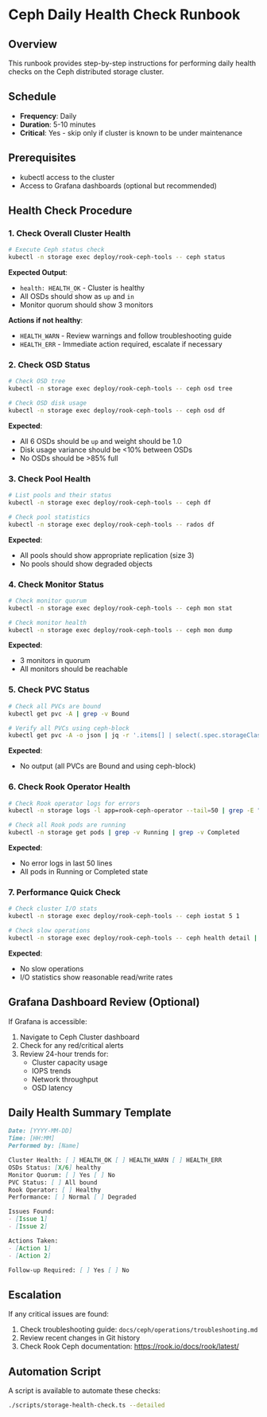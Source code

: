 # Ceph Daily Health Check Runbook

## Overview
This runbook provides step-by-step instructions for performing daily health checks on the Ceph distributed storage cluster.

## Schedule
- **Frequency**: Daily
- **Duration**: 5-10 minutes
- **Critical**: Yes - skip only if cluster is known to be under maintenance

## Prerequisites
- kubectl access to the cluster
- Access to Grafana dashboards (optional but recommended)

## Health Check Procedure

### 1. Check Overall Cluster Health

```bash
# Execute Ceph status check
kubectl -n storage exec deploy/rook-ceph-tools -- ceph status
```

**Expected Output**:
- `health: HEALTH_OK` - Cluster is healthy
- All OSDs should show as `up` and `in`
- Monitor quorum should show 3 monitors

**Actions if not healthy**:
- `HEALTH_WARN` - Review warnings and follow troubleshooting guide
- `HEALTH_ERR` - Immediate action required, escalate if necessary

### 2. Check OSD Status

```bash
# Check OSD tree
kubectl -n storage exec deploy/rook-ceph-tools -- ceph osd tree

# Check OSD disk usage
kubectl -n storage exec deploy/rook-ceph-tools -- ceph osd df
```

**Expected**:
- All 6 OSDs should be `up` and weight should be 1.0
- Disk usage variance should be <10% between OSDs
- No OSDs should be >85% full

### 3. Check Pool Health

```bash
# List pools and their status
kubectl -n storage exec deploy/rook-ceph-tools -- ceph df

# Check pool statistics
kubectl -n storage exec deploy/rook-ceph-tools -- rados df
```

**Expected**:
- All pools should show appropriate replication (size 3)
- No pools should show degraded objects

### 4. Check Monitor Status

```bash
# Check monitor quorum
kubectl -n storage exec deploy/rook-ceph-tools -- ceph mon stat

# Check monitor health
kubectl -n storage exec deploy/rook-ceph-tools -- ceph mon dump
```

**Expected**:
- 3 monitors in quorum
- All monitors should be reachable

### 5. Check PVC Status

```bash
# Check all PVCs are bound
kubectl get pvc -A | grep -v Bound

# Verify all PVCs using ceph-block
kubectl get pvc -A -o json | jq -r '.items[] | select(.spec.storageClassName != "ceph-block") | "\(.metadata.namespace)/\(.metadata.name)"'
```

**Expected**:
- No output (all PVCs are Bound and using ceph-block)

### 6. Check Rook Operator Health

```bash
# Check Rook operator logs for errors
kubectl -n storage logs -l app=rook-ceph-operator --tail=50 | grep -E "(ERROR|FATAL)" || echo "No errors found"

# Check all Rook pods are running
kubectl -n storage get pods | grep -v Running | grep -v Completed
```

**Expected**:
- No error logs in last 50 lines
- All pods in Running or Completed state

### 7. Performance Quick Check

```bash
# Check cluster I/O stats
kubectl -n storage exec deploy/rook-ceph-tools -- ceph iostat 5 1

# Check slow operations
kubectl -n storage exec deploy/rook-ceph-tools -- ceph health detail | grep -i slow || echo "No slow ops"
```

**Expected**:
- No slow operations
- I/O statistics show reasonable read/write rates

## Grafana Dashboard Review (Optional)

If Grafana is accessible:

1. Navigate to Ceph Cluster dashboard
2. Check for any red/critical alerts
3. Review 24-hour trends for:
   - Cluster capacity usage
   - IOPS trends
   - Network throughput
   - OSD latency

## Daily Health Summary Template

```markdown
Date: [YYYY-MM-DD]
Time: [HH:MM]
Performed by: [Name]

Cluster Health: [ ] HEALTH_OK [ ] HEALTH_WARN [ ] HEALTH_ERR
OSDs Status: [X/6] healthy
Monitor Quorum: [ ] Yes [ ] No
PVC Status: [ ] All bound
Rook Operator: [ ] Healthy
Performance: [ ] Normal [ ] Degraded

Issues Found:
- [Issue 1]
- [Issue 2]

Actions Taken:
- [Action 1]
- [Action 2]

Follow-up Required: [ ] Yes [ ] No
```

## Escalation

If any critical issues are found:

1. Check troubleshooting guide: `docs/ceph/operations/troubleshooting.md`
2. Review recent changes in Git history
3. Check Rook Ceph documentation: https://rook.io/docs/rook/latest/

## Automation Script

A script is available to automate these checks:
```bash
./scripts/storage-health-check.ts --detailed
```